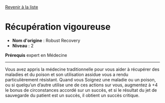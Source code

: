 [Revenir à la liste](..)

# Récupération vigoureuse

 * **Nom d'origine** : Robust Recovery
 * **Niveau** : 2


<p><span id="ctl00_MainContent_DetailedOutput"><strong>Prérequis</strong> expert en Médecine<br></span></p>
<hr>
<p>Vous avez appris la médecine traditionnelle pour vous aider à récupérer des maladies et du poison et son utilisation assidue vous a rendu particulièrement résistant. Quand vous Soignez une maladie ou un poison, ou si quelqu’un d’autre utilise une de ces actions sur vous, augmentez à +4 le bonus de circonstances accordé sur un succès, et si le résultat du jet de sauvegarde du patient est un succès, il obtient un succès critique.&nbsp;</p>